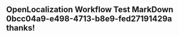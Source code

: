 <properties
ms.topic="hero-topic"
ms.test1="hero-topic"
ms.test2="test"/>


## OpenLocalization Workflow Test MarkDown 0bcc04a9-e498-4713-b8e9-fed27191429a thanks!



<!--HONumber=Aug16_HO4-->


